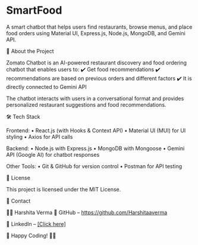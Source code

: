 # SmartFood
A smart chatbot that helps users find restaurants, browse menus, and place food orders using Material UI, Express.js, Node.js, MongoDB, and Gemini API.

📖 About the Project

Zomato Chatbot is an AI-powered restaurant discovery and food ordering chatbot that enables users to:
✔️ Get food recommendations
✔️ recommendations are based on previous orders and different factors
✔️ It is directly connected to Gemini API


The chatbot interacts with users in a conversational format and provides personalized restaurant suggestions and food recommendations.

🛠️ Tech Stack

Frontend:
	•	React.js (with Hooks & Context API)
	•	Material UI (MUI) for UI styling
	•	Axios for API calls

Backend:
	•	Node.js with Express.js
	•	MongoDB with Mongoose
	•	Gemini API (Google AI) for chatbot responses

Other Tools:
	•	Git & GitHub for version control
	•	Postman for API testing

📜 License

This project is licensed under the MIT License.

📧 Contact

👩‍💻 Harshita Verma
🔗 GitHub – https://github.com/Harshitaaverma

💼 LinkedIn – [[Click here]](https://www.linkedin.com/in/harshita-verma-57a5b7229)

🚀 Happy Coding! 🍕🤖

